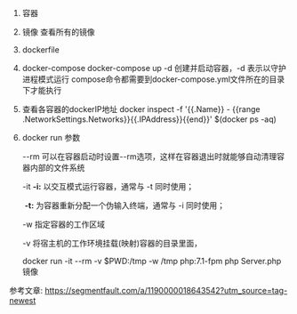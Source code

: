 1. 容器

2. 镜像
   查看所有的镜像

3. dockerfile

4. docker-compose
   docker-compose up -d 创建并启动容器，-d 表示以守护进程模式运行
    compose命令都需要到docker-compose.yml文件所在的目录下才能执行 

5. 查看各容器的dockerIP地址
   docker inspect -f '{{.Name}} - {{range .NetworkSettings.Networks}}{{.IPAddress}}{{end}}' $(docker ps -aq)

6. docker run 参数

   --rm  可以在容器启动时设置--rm选项，这样在容器退出时就能够自动清理容器内部的文件系统 

   -it   **-i:** 以交互模式运行容器，通常与 -t 同时使用；

   ​       **-t:** 为容器重新分配一个伪输入终端，通常与 -i 同时使用； 

   -w  指定容器的工作区域

   -v  将宿主机的工作环境挂载(映射)容器的目录里面，

   docker run -it --rm -v $PWD:/tmp -w /tmp php:7.1-fpm php Server.php
   																					镜像        

参考文章: https://segmentfault.com/a/1190000018643542?utm_source=tag-newest 





